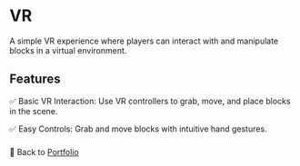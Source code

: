 # VR
A simple VR experience where players can interact with and manipulate blocks in a virtual environment.

## Features
✅ Basic VR Interaction: Use VR controllers to grab, move, and place blocks in the scene.

✅ Easy Controls: Grab and move blocks with intuitive hand gestures.

###
🔗 Back to [Portfolio](https://github.com/NasimSakalla/GameDevPortfolio)
